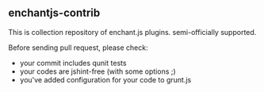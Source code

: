 ## enchantjs-contrib

This is collection repository of enchant.js plugins. semi-officially supported.

Before sending pull request, please check:

- your commit includes qunit tests
- your codes are jshint-free (with some options ;)
- you've added configuration for your code to grunt.js

